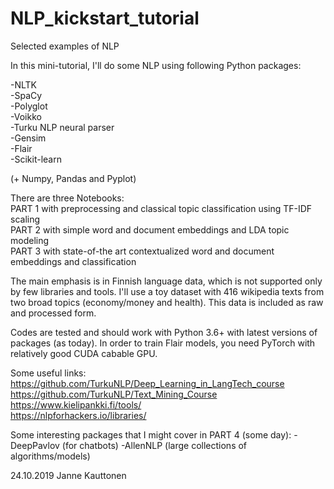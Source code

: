 # NLP_kickstart_tutorial
Selected examples of NLP

In this mini-tutorial, I'll do some NLP using following Python packages:

-NLTK  
-SpaCy  
-Polyglot  
-Voikko  
-Turku NLP neural parser  
-Gensim  
-Flair  
-Scikit-learn  

(+ Numpy, Pandas and Pyplot)

There are three Notebooks:  
 PART 1 with preprocessing and classical topic classification using TF-IDF scaling  
 PART 2 with simple word and document embeddings and LDA topic modeling  
 PART 3 with state-of-the art contextualized word and document embeddings and classification  

The main emphasis is in Finnish language data, which is not supported only by few libraries and tools. I'll use a toy dataset with 416 wikipedia texts from two broad topics (economy/money and health). This data is included as raw and processed form.

Codes are tested and should work with Python 3.6+ with latest versions of packages (as today). In order to train Flair models, you need PyTorch with relatively good CUDA cabable GPU.

Some useful links:
https://github.com/TurkuNLP/Deep_Learning_in_LangTech_course  
https://github.com/TurkuNLP/Text_Mining_Course  
https://www.kielipankki.fi/tools/  
https://nlpforhackers.io/libraries/  

Some interesting packages that I might cover in PART 4 (some day):
-DeepPavlov (for chatbots)
-AllenNLP (large collections of algorithms/models)


24.10.2019 Janne Kauttonen
